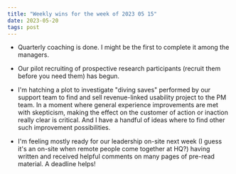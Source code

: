 ```yaml
---
title: "Weekly wins for the week of 2023 05 15"
date: 2023-05-20
tags: post
---
```


- Quarterly coaching is done. I might be the first to complete it among the managers.

- Our pilot recruiting of prospective research participants (recruit them before you need them) has begun.

- I'm hatching a plot to investigate "diving saves" performed by our support team to find and sell revenue-linked usability project to the PM team. In a moment where general experience improvements are met with skepticism, making the effect on the customer of action or inaction really clear is critical. And I have a handful of ideas where to find other such improvement possibilities.

- I'm feeling mostly ready for our leadership on-site next week (I guess it's an on-site when remote people come together at HQ?) having written and received helpful comments on many pages of pre-read material. A deadline helps!
